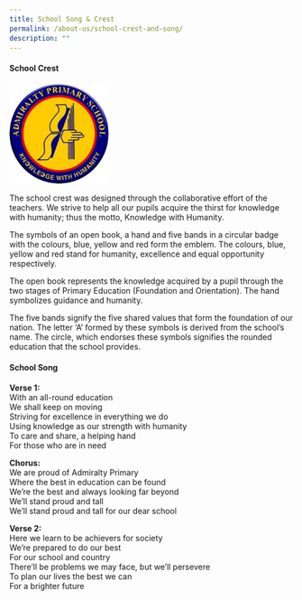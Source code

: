 ```yaml
---
title: School Song & Crest
permalink: /about-us/school-crest-and-song/
description: ""
---
```

#### School Crest

<img src="/images/AdmiraltyCrest.png" 
     style="width:35%">

The school crest was designed through the collaborative effort of the teachers. We strive to help all our pupils acquire the thirst for knowledge with humanity; thus the motto, Knowledge with Humanity.

The symbols of an open book, a hand and five bands in a circular badge with the colours, blue, yellow and red form the emblem. The colours, blue, yellow and red stand for humanity, excellence and equal opportunity respectively.

The open book represents the knowledge acquired by a pupil through the two stages of Primary Education (Foundation and Orientation). The hand symbolizes guidance and humanity.

The five bands signify the five shared values that form the foundation of our nation. The letter ‘A’ formed by these symbols is derived from the school’s name. The circle, which endorses these symbols signifies the rounded education that the school provides.


#### School Song

**Verse 1:** <br>
With an all-round education
<br>
We shall keep on moving
<br>
Striving for excellence in everything we do
<br>
Using knowledge as our strength with humanity
<br>
To care and share, a helping hand
<br>
For those who are in need

**Chorus:**
<br>
We are proud of Admiralty Primary
<br>
Where the best in education can be found
<br>
We’re the best and always looking far beyond
<br>
We’ll stand proud and tall
<br>
We’ll stand proud and tall for our dear school

**Verse 2:**
<br>
Here we learn to be achievers for society
<br>
We’re prepared to do our best
<br>
For our school and country
<br>
There’ll be problems we may face, but we’ll persevere
<br>
To plan our lives the best we can
<br>
For a brighter future